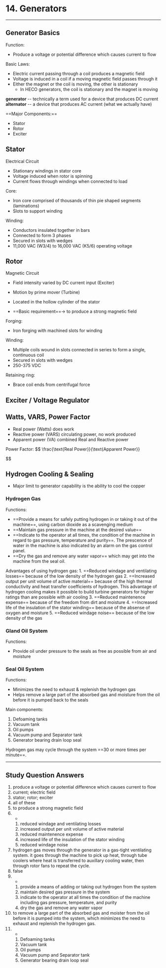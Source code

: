 # 14. Generators
---

## Generator Basics
Function:
-	Produce a voltage or potential difference which causes current to flow

Basic Laws:
-	Electric current passing through a coil produces a magnetic field
-	Voltage is induced in a coil if a moving magnetic field passes through it
-	Either the magnet or the coil is moving, the other is stationary
	-	In HECO generators, the coil is stationary and the magnet is moving

__generator__ -- technically a term used for a device that produces DC current
__alternator__ -- a device that produces AC current (what we actually have)

==Major Components:==
-	Stator
-	Rotor
-	Exciter

## Stator
Electrical Circuit
-	Stationary windings in stator core
-	Voltage induced when rotor is spinning
-	Current flows through windings when connected to load

Core:
-	Iron core comprised of thousands of thin pie shaped segments (laminations)
-	Slots to support winding

Winding:
-	Conductors insulated together in bars
-	Connected to form 3 phases
-	Secured in slots with wedges
-	11,000 VAC (W3/4) to 16,000 VAC (K5/6) operating voltage

## Rotor
Magnetic Circuit
-	Field intensity varied by DC current input (Exciter)
-	Motion by prime mover (Turbine)

-	Located in the hollow cylinder of the stator
-	==Basic requirement==-> to produce a strong magnetic field

Forging:
-	Iron forging with machined slots for winding

Winding:
-	Multiple coils wound in slots connected in series to form a single, continuous coil
-	Secured in slots with wedges
-	250-375 VDC

Retaining ring:
-	Brace coil ends from centrifugal force


## Exciter / Voltage Regulator

## Watts, VARS, Power Factor
-	Real power (Watts) does work
-	Reactive power (VARS) circulating power, no work produced
-	Apparent power (VA) combined Real and Reactive power

Power Factor:
$$
\frac{\text{Real Power}}{\text{Apparent Power}}

$$

## Hydrogen Cooling & Sealing
-	Major limit to generator capability is the ability to cool the copper

### Hydrogen Gas
Functions:
-	==Provide a means for safely putting hydrogen in or taking it out of the machine==, using carbon dioxide as a scavenging medium
-	==Maintain gas pressure in the machine at the desired value==
-	==Indicate to the operator at all times, the condition of the machine in regard to gas pressure, temperature and purity==. The prescence of water in the machine is also indicated by an alarm on the gas control panel.
-	==Dry the gas and remove any water vapor== which may get into the machine from the seal oil.

Advantages of using hydrogen gas:
	1.	==Reduced windage and ventilating losses== because of the low density of the hydrogen gas
	2.	==Increased output per unit volume of active material== because of the high thermal conductivity and heat transfer coefficients of hydrogen. This advantage of hydrogen cooling makes it possible to build turbine generators for higher ratings than are possible with air cooling
	3.	==Reduced maintenence expense== because of the freedom from dirt and moisture
	4.	==Increased life of the insulation of the stator winding== because of the absense of oxygen and moisture
	5.	==Reduced windage noise== because of the low density of the gas
	
### Gland Oil System
Functions:
-	Provide oil under pressure to the seals as free as possible from air and moisture

### Seal Oil System
Functions:
-	Minimizes the need to exhaust & replenish the hydrogen gas
-	Helps remove a large part of the absorbed gas and moisture from the oil before it is pumped back to the seals

Main components:
1.	Defoaming tanks
2.	Vacuum tank
3.	Oil pumps
4.	Vacuum pump and Separator tank
5.	Generator bearing drain loop seal

Hydrogen gas may cycle through the system ==30 or more times per minute==.

---

## Study Question Answers
1.	produce a voltage or potential difference which causes current to flow
2.	current; electric field
3.	stator; rotor; exciter
4.	all of these
5.	to produce a strong magnetic field
6.	-
	1.	reduced windage and ventilating losses
	2.	increased output per unit volume of active material
	3.	reduced maintenence expense
	4.	increased life of the insulation of the stator winding
	5.	reduced windage noise
7.	hydrogen gas moves through the generator in a gas-tight ventilating system. it goes through the machine to pick up heat, through tube coolers where heat is transferred to auxillary cooling water, then through rotor fans to repeat the cycle.
8.	false
9.	-
	1.	provide a means of adding or taking out hydrogen from the system
	2.	maintain desired gas pressure in the system
	3.	indicate to the operator at all times the condition of the machine including gas pressure, temperature, and purity
	4.	dry the gas and remove any water vapor
10.	to remove a large part of the absorbed gas and moister from the oil before it is pumped into the system, which minimizes the need to exhaust and replenish the hydrogen gas.
11.	-
	1.	Defoaming tanks
	2.	Vacuum tank
	3.	Oil pumps
	4.	Vacuum pump and Separator tank
	5.	Generator bearing drain loop seal
	
	